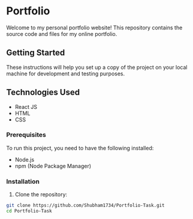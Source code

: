 # Portfolio
Welcome to my personal portfolio website! This repository contains the source code and files for my online portfolio.

## Getting Started

These instructions will help you set up a copy of the project on your local machine for development and testing purposes.

## Technologies Used
- React JS
- HTML
- CSS

### Prerequisites

To run this project, you need to have the following installed:

- Node.js
- npm (Node Package Manager)

### Installation

1. Clone the repository:

```bash
git clone https://github.com/Shubham1734/Portfolio-Task.git
cd Portfolio-Task
